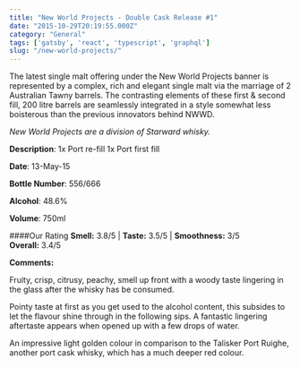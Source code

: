 ```yaml
---
title: "New World Projects - Double Cask Release #1"
date: "2015-10-29T20:19:55.000Z"
category: "General"
tags: ['gatsby', 'react', 'typescript', 'graphql']
slug: "/new-world-projects/"
---
```

The latest single malt offering under the New World Projects banner is represented by a complex, rich and elegant single malt via the marriage of 2 Australian Tawny barrels. The contrasting elements of these first & second fill, 200 litre barrels are seamlessly integrated in a style somewhat less boisterous than the previous innovators behind NWWD.

*New World Projects are a division of Starward whisky.* 

**Description**: 1x Port re-fill 1x Port first fill

**Date**: 13-May-15

**Bottle Number**: 556/666

**Alcohol**: 48.6%

**Volume**: 750ml


####Our Rating
**Smell:** 3.8/5 | **Taste:** 3.5/5 | **Smoothness:** 3/5   
**Overall:** 3.4/5 


**Comments:**

Fruity, crisp, citrusy, peachy, smell up front with a woody taste lingering in the glass after the whisky has be consumed.  

Pointy taste at first as you get used to the alcohol content, this subsides to let the flavour shine through in the following sips. A fantastic lingering aftertaste appears when opened up with a few drops of water. 

An impressive light golden colour in comparison to the Talisker Port Ruighe, another port cask whisky, which has a much deeper red colour. 
    